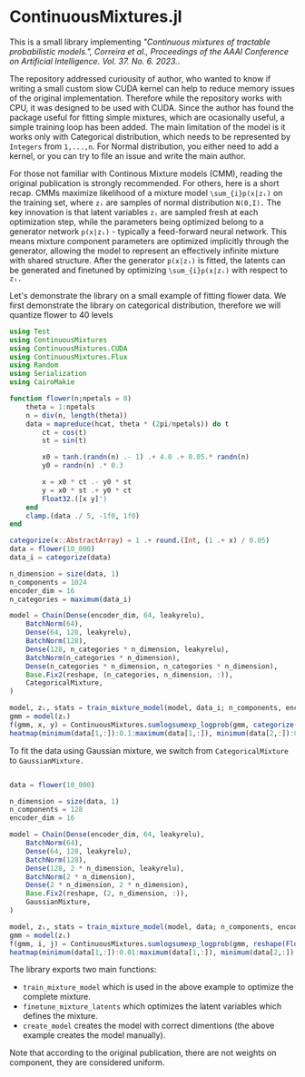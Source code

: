 # ContinuousMixtures.jl

This is a small library implementing *"Continuous mixtures of tractable probabilistic models.", Correira et al., Proceedings of the AAAI Conference on Artificial Intelligence. Vol. 37. No. 6. 2023.*.

The repository addressed curiousity of author, who wanted to know if writing a small custom slow CUDA kernel can help to reduce memory issues of the original implementation. Therefore while the repository works with CPU, it was designed to be used with CUDA. Since the author has found the package useful for fitting simple mixtures, which are ocasionally useful, a simple training loop has been added. The main limitation of the model is it works only with Categorical distribution, which needs to be represented by `Integers` from `1,...,n`. For Normal distribution, you either need to add a kernel, or you can try to file an issue and write the main author.

For those not familiar with Continous Mixture models (CMM), reading the original publication is strongly recommended. For others, here is a short recap. CMMs maximize likelihood of a mixture model `\sum_{i}p(x|zᵢ)` on the training set, where `zᵢ` are samples of normal distribution `N(0,I).` The key innovation is that latent variables `zᵢ` are sampled fresh at each optimization step, while the parameters being optimized belong to a generator network `p(x|zᵢ)` - typically a feed-forward neural network.
This means mixture component parameters are optimized implicitly through the generator, allowing the model to represent an effectively infinite mixture with shared structure. After the generator `p(x|zᵢ)` is fitted, the latents can be generated and finetuned by optimizing `\sum_{i}p(x|zᵢ)` with respect to `zᵢ.`

Let's demonstrate the library on a small example of fitting flower data. We first demonstrate the library on categorical distribution, therefore we will quantize flower to 40 levels
```julia
using Test
using ContinuousMixtures
using ContinuousMixtures.CUDA
using ContinuousMixtures.Flux
using Random
using Serialization
using CairoMakie

function flower(n;npetals = 8)
    theta = 1:npetals
    n = div(n, length(theta))
    data = mapreduce(hcat, theta * (2pi/npetals)) do t
        ct = cos(t)
        st = sin(t)

        x0 = tanh.(randn(n) .- 1) .+ 4.0 .+ 0.05.* randn(n)
        y0 = randn(n) .* 0.3

        x = x0 * ct .- y0 * st
        y = x0 * st .+ y0 * ct
        Float32.([x y]')
    end
    clamp.(data ./ 5, -1f0, 1f0)
end

categorize(x::AbstractArray) = 1 .+ round.(Int, (1 .+ x) / 0.05)
data = flower(10_000)
data_i = categorize(data)

n_dimension = size(data, 1)
n_components = 1024
encoder_dim = 16
n_categories = maximum(data_i)

model = Chain(Dense(encoder_dim, 64, leakyrelu),
    BatchNorm(64),
    Dense(64, 128, leakyrelu),
    BatchNorm(128),
    Dense(128, n_categories * n_dimension, leakyrelu),
    BatchNorm(n_categories * n_dimension),
    Dense(n_categories * n_dimension, n_categories * n_dimension),
    Base.Fix2(reshape, (n_categories, n_dimension, :)),
    CategoricalMixture,
)

model, zᵢ, stats = train_mixture_model(model, data_i; n_components, encoder_dim, max_epochs=2000, finetune_epochs = 0)    
gmm = model(zᵢ)
f(gmm, x, y) = ContinuousMixtures.sumlogsumexp_logprob(gmm, categorize(reshape(([x, y]),:,1)))
heatmap(minimum(data[1,:]):0.1:maximum(data[1,:]), minimum(data[2,:]):0.1:maximum(data[2,:]), (x,y) -> exp(f(gmm, x, y)))
```

To fit the data using Gaussian mixture, we switch from `CategoricalMixture` to `GaussianMixture.`

```julia

data = flower(10_000)

n_dimension = size(data, 1)
n_components = 128
encoder_dim = 16

model = Chain(Dense(encoder_dim, 64, leakyrelu),
    BatchNorm(64),
    Dense(64, 128, leakyrelu),
    BatchNorm(128),
    Dense(128, 2 * n_dimension, leakyrelu),
    BatchNorm(2 * n_dimension),
    Dense(2 * n_dimension, 2 * n_dimension),
    Base.Fix2(reshape, (2, n_dimension, :)),
    GaussianMixture,
)

model, zᵢ, stats = train_mixture_model(model, data; n_components, encoder_dim, max_epochs=2000, finetune_epochs = 100)    
gmm = model(zᵢ)
f(gmm, i, j) = ContinuousMixtures.sumlogsumexp_logprob(gmm, reshape(Float32.([i,j]),:,1))
heatmap(minimum(data[1,:]):0.01:maximum(data[1,:]), minimum(data[2,:]):0.01:maximum(data[2,:]), (x,y) -> exp(f(gmm, x, y)))
```



The library exports two main functions:
* `train_mixture_model` which is used in the above example to optimize the complete mixture.
* `finetune_mixture_latents` which optimizes the latent variables which defines the mixture.
* `create_model` creates the model with correct dimentions (the above example creates the model manually).

Note that according to the original publication, there are not weights on component, they are considered uniform.
